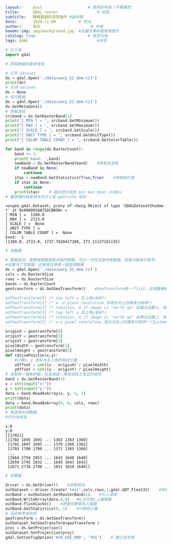 ```yaml
layout:     post   				    # 使用的布局（不需要改）
title:      GDAL_raster 				# 标题 
subtitle:   栅格数据的读写操作 #副标题
date:       2020-11-09			# 时间
author:     吴天 						# 作者
header-img: img/background.jpg 	#这篇文章标题背景图片
catalog: true 						# 是否归档
tags: GDAL								#标签
```


```python
# 引入库
import gdal

# 获取数据的基本信息

# 打开 dataset
ds = gdal.Open('./data/warp_52_dem.tif')
print(ds)
# 关闭 dataset
ds = None
# 读元数据
ds = gdal.Open('./data/warp_52_dem.tif')
ds.GetMetadata()
# 获取波段
srcband = ds.GetRasterBand(1)
print("[ MIN ] = ", srcband.GetMinimum())
print("[ MAX ] = ", srcband.GetMaximum())
print("[ SCALE ] = ", srcband.GetScale())
print("[ UNIT TYPE ] = ", srcband.GetUnitType())
print("[ COLOR TABLE COUNT ] = ", srcband.GetColorTable())

for band in range(ds.RasterCount):
    band += 1;
    print('band: ',band)
    nowBand = ds.GetRasterBand(band)    #获取该波段
    if nowBand is None:
        continue
    stas = nowBand.GetStatistics(True,True)    #获取统计值
    if stas is None:
        continue
    print(stas)    # 输出统计信息 min max mean stdDev
# 最快捷的就是用命令行工具 gdalinfo 地址
```

    <osgeo.gdal.Dataset; proxy of <Swig Object of type 'GDALDatasetShadow *' at 0x0000018A75DCB090> >
    [ MIN ] =  1360.0
    [ MAX ] =  2723.0
    [ SCALE ] =  None
    [ UNIT TYPE ] =  
    [ COLOR TABLE COUNT ] =  None
    band:  1
    [1360.0, 2723.0, 1737.7820417288, 272.11137181135]



```python
# 读数据

# 数据驱动，需要根据数据驱动操作数据，可以一次性注册所有数据，但是只能读不能写，
#如果为了写数据，还是得注册某一类型得数据
ds = gdal.Open('./data/warp_52_dem.tif')
cols = ds.RasterXSize
rows = ds.RasterYSize
bands = ds.RasterCount
geotransform = ds.GetGeoTransform()    #GeoTransform是一个list，存储着栅格数据集的地理坐标信息
'''
adfGeoTransform[0] /* top left x 左上角x坐标*/
adfGeoTransform[1] /* w--e pixel resolution 东西方向上的像素分辨率*/
adfGeoTransform[2] /* rotation, 0 if image is "north up" 如果北边朝上，地图的旋转角度*/
adfGeoTransform[3] /* top left y 左上角y坐标*/
adfGeoTransform[4] /* rotation, 0 if image is "north up" 如果北边朝上，地图的旋转角度*/
adfGeoTransform[5] /* n-s pixel resolution 南北方向上的像素分辨率*"/System Volume Information"
'''
originX = geotransform[0]
originY = geotransform[3]
originY = geotransform[3]
pixelWidth = geotransform[1]
pixelHeight = geotransform[5]
def rativePositin(x,y):
    #计算x，y 坐标与左上角的相对位置
    xOffset = int((x - originX) / pixelWidth)
    yOffset = int((y - originY) / pixelHeight)
# 读取某一像素的值，先读波段，再读波段上指定的矩阵
band = ds.GetRasterBand(1)
x = int(input("x:"))
y = int(input("y:"))
data = band.ReadAsArray(x, y, 1, 1)
print(data)
data = band.ReadAsArray(0, 0, cols, rows)
print(data)
# 有效率的读数据
#行分块来读
```

    x:0
    y:0
    [[1702]]
    [[1702 1695 1691 ... 1363 1363 1360]
     [1702 1697 1695 ... 1370 1369 1362]
     [1703 1700 1700 ... 1371 1365 1360]
     ...
     [2664 2756 2853 ... 1643 1640 1640]
     [2659 2745 2832 ... 1645 1643 1643]
     [2671 2736 2798 ... 1651 1654 1648]]



```python
# 写数据

driver = ds.GetDriver()    #获取驱动
outDataset = driver.Create('test',cols,rows,1,gdal.GDT_Float32)    #创建数据集
outBand = outDataset.GetRasterBand(1)    #引入波段
outBand.WriteArray(data,0,0)   #0,0代表x,y偏移数
outBand.FlushCache()    #把缓存数据写入磁盘
outBand.GetStatistics(0, 1)    #计算统计量
# 设定参考坐标系
geoTransform = ds.GetGeoTransform()
outDataset.SetGeoTransform(geoTransform )
proj = ds.GetProjection()
outDataset.SetProjection(proj)
gdal.SetConfigOption('HFA_USE_RRD', 'YES')    # 建立金字塔
```
